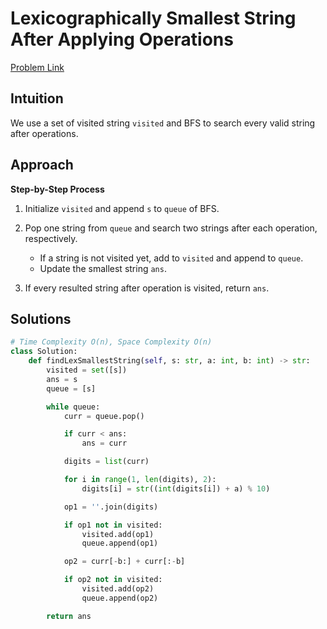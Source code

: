 **Lexicographically Smallest String After Applying Operations**
=
[Problem Link](https://leetcode.com/problems/lexicographically-smallest-string-after-applying-operations/description)

## Intuition
We use a set of visited string `visited` and BFS to search every valid string after operations. 

## Approach
**Step-by-Step Process**

1. Initialize `visited` and append `s` to `queue` of BFS.

2. Pop one string from `queue` and search two strings after each operation, respectively.
    - If a string is not visited yet, add to `visited` and append to `queue`.
    - Update the smallest string `ans`.
  
3. If every resulted string after operation is visited, return `ans`.
  
## Solutions
```python
# Time Complexity O(n), Space Complexity O(n)
class Solution:
    def findLexSmallestString(self, s: str, a: int, b: int) -> str:
        visited = set([s])
        ans = s
        queue = [s]

        while queue:
            curr = queue.pop()

            if curr < ans:
                ans = curr

            digits = list(curr)

            for i in range(1, len(digits), 2):
                digits[i] = str((int(digits[i]) + a) % 10)

            op1 = ''.join(digits)

            if op1 not in visited:
                visited.add(op1)
                queue.append(op1)

            op2 = curr[-b:] + curr[:-b]

            if op2 not in visited:
                visited.add(op2)
                queue.append(op2)

        return ans
```
